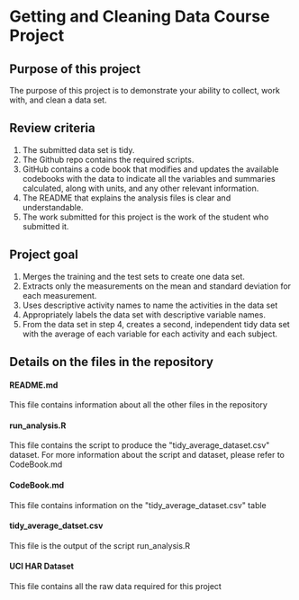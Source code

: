 # Getting and Cleaning Data Course Project

## Purpose of this project 

The purpose of this project is to demonstrate your ability to collect, work with, and clean a data set.

## Review criteria 

1. The submitted data set is tidy. 
2. The Github repo contains the required scripts.
3. GitHub contains a code book that modifies and updates the available codebooks with the data to indicate all the variables and summaries calculated, along with units, and any other relevant information.
4. The README that explains the analysis files is clear and understandable.
5. The work submitted for this project is the work of the student who submitted it.

## Project goal

1. Merges the training and the test sets to create one data set.
2. Extracts only the measurements on the mean and standard deviation for each measurement. 
3. Uses descriptive activity names to name the activities in the data set
4. Appropriately labels the data set with descriptive variable names. 
5. From the data set in step 4, creates a second, independent tidy data set with the average of each variable for each activity and each subject.

## Details on the files in the repository

#### README.md

This file contains information about all the other files in the repository

#### run_analysis.R

This file contains the script to produce the "tidy_average_dataset.csv" dataset. For more information about the script and dataset, please refer to CodeBook.md

#### CodeBook.md

This file contains information on the "tidy_average_dataset.csv" table

#### tidy_average_datset.csv

This file is the output of the script run_analysis.R

#### UCI HAR Dataset

This file contains all the raw data required for this project
